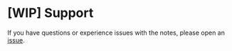 # [WIP] Support

If you have questions or experience issues with the notes, please open an [issue](https://github.com/IAmHughes/Anki-Templates-For-Language-Learning/issues).
